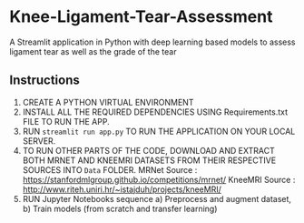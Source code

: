 # Knee-Ligament-Tear-Assessment
A Streamlit application in Python with deep learning based models to assess ligament tear as well as the grade of the tear

## Instructions

1. CREATE A PYTHON VIRTUAL ENVIRONMENT 
2. INSTALL ALL THE REQUIRED DEPENDENCIES USING Requirements.txt FILE TO RUN THE APP.
3. RUN `streamlit run app.py` TO RUN THE APPLICATION ON YOUR LOCAL SERVER.
4. TO RUN OTHER PARTS OF THE CODE, DOWNLOAD AND EXTRACT BOTH MRNET AND KNEEMRI DATASETS FROM THEIR RESPECTIVE SOURCES INTO `Data` FOLDER.
MRNet Source : https://stanfordmlgroup.github.io/competitions/mrnet/
KneeMRI Source : http://www.riteh.uniri.hr/~istajduh/projects/kneeMRI/
5. RUN Jupyter Notebooks sequence a) Preprocess and augment dataset, b) Train models (from scratch and transfer learning)
